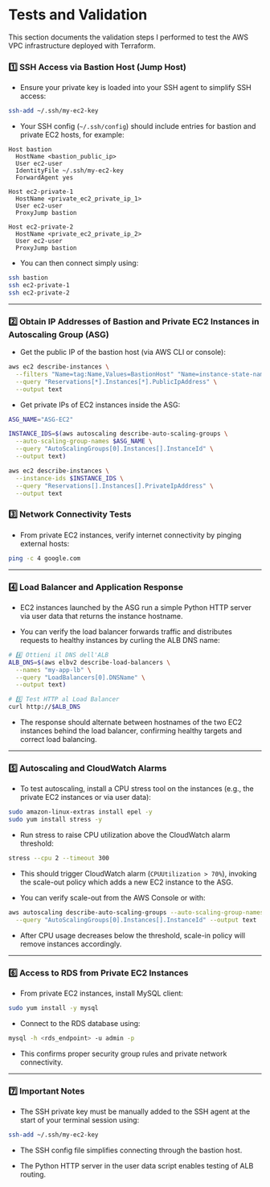 # Tests and Validation

This section documents the validation steps I performed to test the AWS VPC infrastructure deployed with Terraform.

### 1️⃣ SSH Access via Bastion Host (Jump Host)

* Ensure your private key is loaded into your SSH agent to simplify SSH access:

```bash
ssh-add ~/.ssh/my-ec2-key
```

* Your SSH config (`~/.ssh/config`) should include entries for bastion and private EC2 hosts, for example:

```ssh-config
Host bastion
  HostName <bastion_public_ip>
  User ec2-user
  IdentityFile ~/.ssh/my-ec2-key
  ForwardAgent yes

Host ec2-private-1
  HostName <private_ec2_private_ip_1>
  User ec2-user
  ProxyJump bastion

Host ec2-private-2
  HostName <private_ec2_private_ip_2>
  User ec2-user
  ProxyJump bastion
```

* You can then connect simply using:

```bash
ssh bastion
ssh ec2-private-1
ssh ec2-private-2
```

---

### 2️⃣ Obtain IP Addresses of Bastion and Private EC2 Instances in Autoscaling Group (ASG)

* Get the public IP of the bastion host (via AWS CLI or console):

```bash
aws ec2 describe-instances \
  --filters "Name=tag:Name,Values=BastionHost" "Name=instance-state-name,Values=running" \
  --query "Reservations[*].Instances[*].PublicIpAddress" \
  --output text
```

* Get private IPs of EC2 instances inside the ASG:

```bash
ASG_NAME="ASG-EC2"

INSTANCE_IDS=$(aws autoscaling describe-auto-scaling-groups \
  --auto-scaling-group-names $ASG_NAME \
  --query "AutoScalingGroups[0].Instances[].InstanceId" \
  --output text)

aws ec2 describe-instances \
  --instance-ids $INSTANCE_IDS \
  --query "Reservations[].Instances[].PrivateIpAddress" \
  --output text
```

### 3️⃣ Network Connectivity Tests

* From private EC2 instances, verify internet connectivity by pinging external hosts:

```bash
ping -c 4 google.com
```

---

### 4️⃣ Load Balancer and Application Response

* EC2 instances launched by the ASG run a simple Python HTTP server via user data that returns the instance hostname.

* You can verify the load balancer forwards traffic and distributes requests to healthy instances by curling the ALB DNS name:

```bash
# 4️⃣ Ottieni il DNS dell'ALB
ALB_DNS=$(aws elbv2 describe-load-balancers \
  --names "my-app-lb" \
  --query "LoadBalancers[0].DNSName" \
  --output text)

# 5️⃣ Test HTTP al Load Balancer
curl http://$ALB_DNS
```

* The response should alternate between hostnames of the two EC2 instances behind the load balancer, confirming healthy targets and correct load balancing.

---

### 5️⃣ Autoscaling and CloudWatch Alarms

* To test autoscaling, install a CPU stress tool on the instances (e.g., the private EC2 instances or via user data):

```bash
sudo amazon-linux-extras install epel -y
sudo yum install stress -y
```

* Run stress to raise CPU utilization above the CloudWatch alarm threshold:

```bash
stress --cpu 2 --timeout 300
```

* This should trigger CloudWatch alarm (`CPUUtilization > 70%`), invoking the scale-out policy which adds a new EC2 instance to the ASG.

* You can verify scale-out from the AWS Console or with:

```bash
aws autoscaling describe-auto-scaling-groups --auto-scaling-group-names $ASG_NAME \
  --query "AutoScalingGroups[0].Instances[].InstanceId" --output text
```

* After CPU usage decreases below the threshold, scale-in policy will remove instances accordingly.

---

### 6️⃣ Access to RDS from Private EC2 Instances

* From private EC2 instances, install MySQL client:

```bash
sudo yum install -y mysql
```

* Connect to the RDS database using:

```bash
mysql -h <rds_endpoint> -u admin -p
```

* This confirms proper security group rules and private network connectivity.

---

### 7️⃣ Important Notes

* The SSH private key must be manually added to the SSH agent at the start of your terminal session using:

```bash
ssh-add ~/.ssh/my-ec2-key
```

* The SSH config file simplifies connecting through the bastion host.

* The Python HTTP server in the user data script enables testing of ALB routing.
